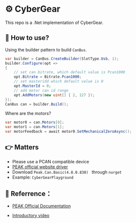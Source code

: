 # ⚙ CyberGear

This repo is a .Net implementation of CyberGear.

## 👋 How to use?

Using the builder pattern to build ``CanBus``.

```csharp
var builder = CanBus.CreateBuilder(SlotType.Usb, 1);
builder.Configure(opt =>
{
    // set can bitrate, which default value is Pcan1000
	opt.Bitrate = Bitrate.Pcan1000;
    // set masteridd which default value is 0
    opt.MasterId = 0;
    // add motor can id range
    opt.AddMotors(new uint[] { 2, 127 });
});
CanBus can = builder.Build();
```

Where are the motors?

```csharp
var motor0 = can.Motors[0];
var motor1 = can.Motors[1];
var motorFeedback = await motor0.SetMechanicalZeroAsync();
```

## 👉 Matters

+ Please use a PCAN compatible device
+ [PEAK official website driver](https://peak-system.com.cn/driver/)  
+ Download ``Peak.Can.Basic(4.8.0.830) `` through ``nurget``
+ Example: ``CyberGearPlayground``

## 📒 Referrence：  
+ [PEAK Official Documentation](https://docs.peak-system.com/API/PCAN-Basic.Net/html/52acafbe-cf02-f99b-ad12-0942060b0289.htm ) 

+ [Introductory video](https://www.bilibili.com/video/BV1wQ3Ce7EBw/)